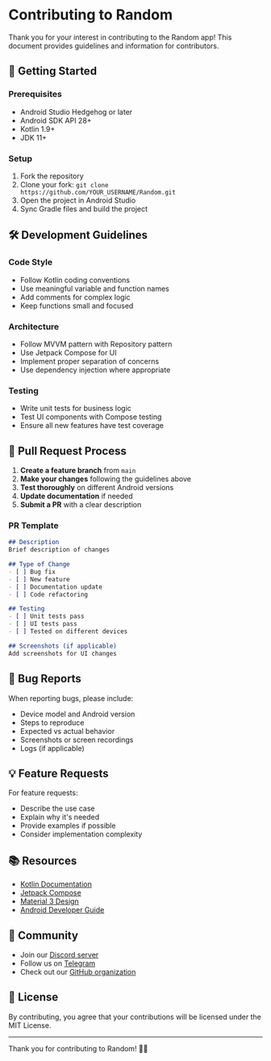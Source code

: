 # Contributing to Random

Thank you for your interest in contributing to the Random app! This document provides guidelines and information for contributors.

## 🚀 Getting Started

### Prerequisites
- Android Studio Hedgehog or later
- Android SDK API 28+
- Kotlin 1.9+
- JDK 11+

### Setup
1. Fork the repository
2. Clone your fork: `git clone https://github.com/YOUR_USERNAME/Random.git`
3. Open the project in Android Studio
4. Sync Gradle files and build the project

## 🛠 Development Guidelines

### Code Style
- Follow Kotlin coding conventions
- Use meaningful variable and function names
- Add comments for complex logic
- Keep functions small and focused

### Architecture
- Follow MVVM pattern with Repository pattern
- Use Jetpack Compose for UI
- Implement proper separation of concerns
- Use dependency injection where appropriate

### Testing
- Write unit tests for business logic
- Test UI components with Compose testing
- Ensure all new features have test coverage

## 📝 Pull Request Process

1. **Create a feature branch** from `main`
2. **Make your changes** following the guidelines above
3. **Test thoroughly** on different Android versions
4. **Update documentation** if needed
5. **Submit a PR** with a clear description

### PR Template
```markdown
## Description
Brief description of changes

## Type of Change
- [ ] Bug fix
- [ ] New feature
- [ ] Documentation update
- [ ] Code refactoring

## Testing
- [ ] Unit tests pass
- [ ] UI tests pass
- [ ] Tested on different devices

## Screenshots (if applicable)
Add screenshots for UI changes
```

## 🐛 Bug Reports

When reporting bugs, please include:
- Device model and Android version
- Steps to reproduce
- Expected vs actual behavior
- Screenshots or screen recordings
- Logs (if applicable)

## 💡 Feature Requests

For feature requests:
- Describe the use case
- Explain why it's needed
- Provide examples if possible
- Consider implementation complexity

## 📚 Resources

- [Kotlin Documentation](https://kotlinlang.org/docs/home.html)
- [Jetpack Compose](https://developer.android.com/jetpack/compose)
- [Material 3 Design](https://m3.material.io/)
- [Android Developer Guide](https://developer.android.com/guide)

## 🤝 Community

- Join our [Discord server](https://discord.gg/byteflipper)
- Follow us on [Telegram](https://t.me/byte_flipper)
- Check out our [GitHub organization](https://github.com/ByteFlipper-58)

## 📄 License

By contributing, you agree that your contributions will be licensed under the MIT License.

---

Thank you for contributing to Random! 🎲✨
